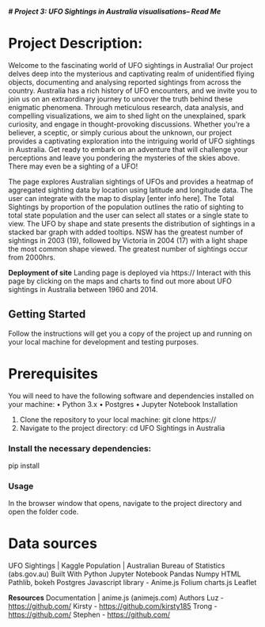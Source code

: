 ***# Project 3: UFO Sightings in Australia visualisations– Read Me***

# Project Description:
Welcome to the fascinating world of UFO sightings in Australia! Our project delves deep into the mysterious and captivating realm of unidentified flying objects, documenting and analysing reported sightings from across the country. Australia has a rich history of UFO encounters, and we invite you to join us on an extraordinary journey to uncover the truth behind these enigmatic phenomena. Through meticulous research, data analysis, and compelling visualizations, we aim to shed light on the unexplained, spark curiosity, and engage in thought-provoking discussions. Whether you're a believer, a sceptic, or simply curious about the unknown, our project provides a captivating exploration into the intriguing world of UFO sightings in Australia. Get ready to embark on an adventure that will challenge your perceptions and leave you pondering the mysteries of the skies above. There may even be a sighting of a UFO!

The page explores Australian sightings of UFOs and provides a heatmap of aggregated sighting data by location using latitude and longitude data. The user can integrate with the map to display [enter info here]. The Total Sightings by proportion of the population outlines the ratio of sighting to total state population and the user can select all states or a single state to view. The UFO by shape and state presents the distribution of sightings in a stacked bar graph with added tooltips. NSW has the greatest number of sightings in 2003 (19), followed by Victoria in 2004 (17) with a light shape the most common shape viewed. The greatest number of sightings occur from 2000hrs. 

**Deployment of site**
Landing page is deployed via https://
Interact with this page by clicking on the maps and charts to find out more about UFO sightings in Australia between 1960 and 2014.

## Getting Started
Follow the instructions will get you a copy of the project up and running on your local machine for development and testing purposes.

# Prerequisites
You will need to have the following software and dependencies installed on your machine:
•	Python 3.x
•	Postgres
•	Jupyter Notebook
Installation
1.	Clone the repository to your local machine:
git clone https://
2.	Navigate to the project directory:
cd UFO Sightings in Australia

### Install the necessary dependencies:
pip install 

### Usage
In the browser window that opens, navigate to the project directory and open the folder code.

# Data sources
UFO Sightings | Kaggle
Population | Australian Bureau of Statistics (abs.gov.au)
Built With
Python
Jupyter Notebook
Pandas
Numpy
HTML
Pathlib, bokeh
Postgres
Javascript library - Anime.js 
Folium
charts.js
Leaflet

**Resources**
Documentation | anime.js (animejs.com)
Authors
Luz - https://github.com/
Kirsty - https://github.com/kirsty185
Trong - https://github.com/
Stephen - https://github.com/

